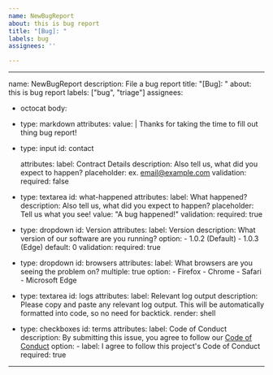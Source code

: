 ```yaml
---
name: NewBugReport
about: this is bug report
title: "[Bug]: "
labels: bug
assignees: ''

---
```


---

name: NewBugReport
description: File a bug report
title: "[Bug]: "
about: this is bug report
labels: ["bug", "triage"]
assignees: 
 - octocat
body:
 - type: markdown
   attributes:
     value: |
       Thanks for taking the time to fill out thing bug report!
 - type: input
   id: contact
   
   attributes:
     label: Contract Details
     description: Also tell us, what did you expect to happen?
     placeholder: ex. email@example.com
   validation:
     required: false
 - type: textarea
   id: what-happened
   attributes:
     label: What happened?
     description: Also tell us, what did you expect to happen?
     placeholder: Tell us what you see!
     value: "A bug happened!"
   validation:
     required: true
 - type: dropdown
   id: Version
   attributes:
     label: Version
     description: What version of our software are you running?
     option:
       - 1.0.2 (Default)
       - 1.0.3 (Edge)
     default: 0
   validation:
     required: true
 - type: dropdown
   id: browsers
   attributes:
     label: What browsers are you seeing the problem on?
     multiple: true
     option:
       - Firefox
       - Chrome
       - Safari
       - Microsoft Edge
 - type: textarea
   id: logs
   attributes:
     label: Relevant log output
     description: Please copy and paste any relevant log output. This will be automatically formatted into code, so no need for backtick.
     render: shell
 - type: checkboxes
   id: terms
   attributes:
     label: Code of Conduct
     description: By submitting this issue, you agree to follow our [Code of Conduct](htpps://example.com)
     option:
       - label: I agree to follow this project's Code of Conduct
         required: true
          
---
